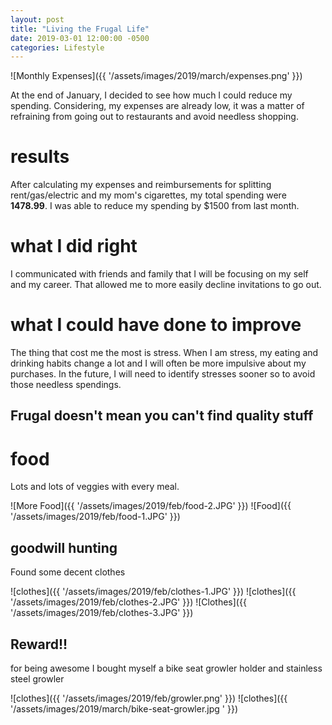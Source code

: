 ```yaml
---
layout: post
title: "Living the Frugal Life"
date: 2019-03-01 12:00:00 -0500
categories: Lifestyle
---
```



![Monthly Expenses]({{ '/assets/images/2019/march/expenses.png' }})

At the end of January, I decided to see how much I could reduce my spending. Considering, my expenses are already low, it was a matter of refraining from going out to restaurants and avoid needless shopping. 

# results

After calculating my expenses and reimbursements for splitting rent/gas/electric and my mom's cigarettes, my total spending were **1478.99**. I was able to reduce my spending by $1500 from last month.

# what I did right
I communicated with friends and family that I will be focusing on my self and my career. That allowed me to more easily decline invitations to go out. 

# what I could have done to improve
The thing that cost me the most is stress. When I am stress, my eating and drinking habits change a lot and I will often be more impulsive about my purchases. In the future, I will need to identify stresses sooner so to avoid those needless spendings.

## Frugal doesn't mean you can't find quality stuff 

# food 
 
Lots and lots of veggies with every meal.

![More Food]({{ '/assets/images/2019/feb/food-2.JPG' }}) ![Food]({{ '/assets/images/2019/feb/food-1.JPG' }})


## goodwill hunting

Found some decent clothes 

![clothes]({{ '/assets/images/2019/feb/clothes-1.JPG' }}) ![clothes]({{ '/assets/images/2019/feb/clothes-2.JPG' }}) ![Clothes]({{ '/assets/images/2019/feb/clothes-3.JPG' }})

## Reward!!

for being awesome I bought myself a bike seat growler holder and stainless steel growler

![clothes]({{ '/assets/images/2019/feb/growler.png' }})
![clothes]({{ '/assets/images/2019/march/bike-seat-growler.jpg
' }})





